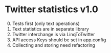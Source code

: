 # Twitter statistics v1.0

0. Tests first (only text operations)
1. Text statistics are in separate library
2. Twitter interchange is via LinqToTwitter
3. API access Keys should be set in app.config
4. Collecting and storing need refactoring
